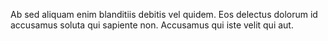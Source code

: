 Ab sed aliquam enim blanditiis debitis vel quidem. Eos delectus dolorum id accusamus soluta qui sapiente non. Accusamus qui iste velit qui aut.